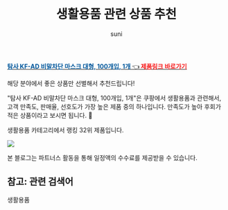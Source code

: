 ﻿---
layout: post
title:  "생활용품 관련 상품 추천" 
author: suni
categories: [ 생활용품 ]
tags: []
image: https://static.coupangcdn.com/image/retail/images/1287411785056-5f2dd333-924f-4f54-8c48-79f9d931c7cd.jpg 
description: "쿠팡에서 관련 상품으로 가장 고객 선호도가 높은 제품 중 하나입니다."
---
<a href="https://link.coupang.com/re/AFFSDP?lptag=AF5011742&pageKey=5101426628&itemId=6949975526&vendorItemId=74242437121&traceid=V0-113-dce4a4047b9f6cbc"><b><font color='#01579B'>탐사 KF-AD 비말차단 마스크 대형, 100개입, 1개 </font></b>👈<b><font color='#f71919'> 제품링크 바로가기</font></b></a>

해당 분야에서 좋은 상품만 선별해서 추천드립니다!

"탐사 KF-AD 비말차단 마스크 대형, 100개입, 1개"은 쿠팡에서 생활용품과 관련해서, 고객 만족도, 판매율, 선호도가 가장 높은 제품 중의 하나입니다.
만족도가 높아 후회가 적은 상품이라고 보시면 됩니다. 🙂

생활용품 카테고리에서 랭킹  32위 제품입니다. 

<a href="https://link.coupang.com/re/AFFSDP?lptag=AF5011742&pageKey=5101426628&itemId=6949975526&vendorItemId=74242437121&traceid=V0-113-dce4a4047b9f6cbc"> <img src="https://static.coupangcdn.com/image/retail/images/1287411785056-5f2dd333-924f-4f54-8c48-79f9d931c7cd.jpg"></a>

본 블로그는 파트너스 활동을 통해 일정액의 수수료를 제공받을 수 있습니다.

## 참고: 관련 검색어    
생활용품